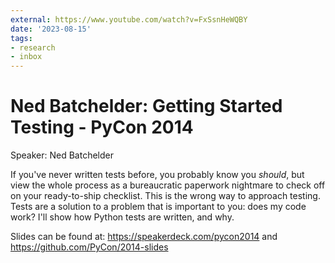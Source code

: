 ```yaml
---
external: https://www.youtube.com/watch?v=FxSsnHeWQBY
date: '2023-08-15'
tags:
- research
- inbox
---
```


# Ned Batchelder: Getting Started Testing - PyCon 2014

Speaker: Ned Batchelder

If you've never written tests before, you probably know you *should*, but view the whole process as a bureaucratic paperwork nightmare to check off on your ready-to-ship checklist. This is the wrong way to approach testing. Tests are a solution to a problem that is important to you: does my code work? I'll show how Python tests are written, and why.

Slides can be found at: https://speakerdeck.com/pycon2014 and https://github.com/PyCon/2014-slides

